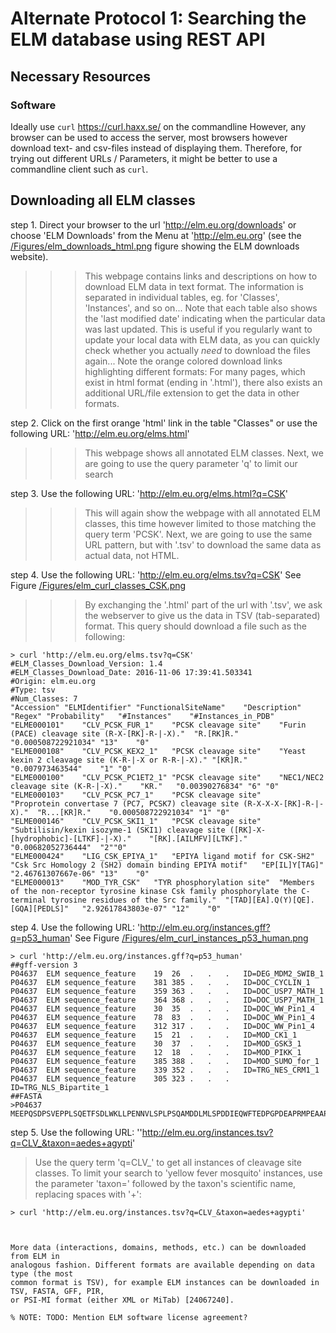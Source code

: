 # Alternate Protocol 1: Searching the ELM database using REST API


## Necessary Resources

### Software

Ideally use `curl` https://curl.haxx.se/ on the commandline
However, any browser can be used to access the server, most browsers however download text- and csv-files instead of displaying them. Therefore, for trying out different URLs / Parameters, it might be better to use a commandline client such as `curl`.

## Downloading all ELM classes

step 1. Direct your browser to the url 'http://elm.eu.org/downloads' or choose 'ELM Downloads' from the Menu at 'http://elm.eu.org' (see the [/Figures/elm_downloads_html.png](screenshot) figure showing the ELM downloads website).

>>> This webpage contains links and descriptions on how to download ELM data in text format.
>>> The information is separated in individual tables, eg. for 'Classes', 'Instances', and so on...
>>> Note that each table also shows the 'last modified date' indicating when the particular data was last updated.
>>> This is useful if you regularly want to update your local data with ELM data, as you can quickly check whether you actually _need_ to download the files again...
>>> Note the orange colored download links highlighting different formats:
>>> For many pages, which exist in html format (ending in '.html'), there also exists an additional URL/file extension to get the data in other formats.

step 2. Click on the first orange 'html' link in the table "Classes" or use the following URL: 'http://elm.eu.org/elms.html'

>>> This webpage shows all annotated ELM classes.
>>> Next, we are going to use the query parameter 'q' to limit our search

step 3. Use the following URL: 'http://elm.eu.org/elms.html?q=CSK'

>>> This will again show the webpage with all annotated ELM classes, this time however limited to those matching the query term 'PCSK'.
>>> Next, we are going to use the same URL pattern, but with '.tsv' to download the same data as actual data, not HTML.

step 4. Use the following URL: 'http://elm.eu.org/elms.tsv?q=CSK'
See Figure [/Figures/elm_curl_classes_CSK.png](elm_curl_classes_CSK.png)

>>> By exchanging the '.html' part of the url with '.tsv', we ask the webserver to give us the data in TSV (tab-separated) format.
>>> This query should download a file such as the following:
```
> curl 'http://elm.eu.org/elms.tsv?q=CSK'
#ELM_Classes_Download_Version: 1.4
#ELM_Classes_Download_Date: 2016-11-06 17:39:41.503341
#Origin: elm.eu.org
#Type: tsv
#Num_Classes: 7
"Accession"	"ELMIdentifier"	"FunctionalSiteName"	"Description"	"Regex"	"Probability"	"#Instances"	"#Instances_in_PDB"
"ELME000101"	"CLV_PCSK_FUR_1"	"PCSK cleavage site"	"Furin (PACE) cleavage site (R-X-[RK]-R-|-X)."	"R.[RK]R."	"0.000508722921034"	"13"	"0"
"ELME000108"	"CLV_PCSK_KEX2_1"	"PCSK cleavage site"	"Yeast kexin 2 cleavage site (K-R-|-X or R-R-|-X)."	"[KR]R."	"0.007973463544"	"1"	"0"
"ELME000100"	"CLV_PCSK_PC1ET2_1"	"PCSK cleavage site"	"NEC1/NEC2 cleavage site (K-R-|-X)."	"KR."	"0.00390276834"	"6"	"0"
"ELME000103"	"CLV_PCSK_PC7_1"	"PCSK cleavage site"	"Proprotein convertase 7 (PC7, PCSK7) cleavage site (R-X-X-X-[RK]-R-|-X)."	"R...[KR]R."	"0.000508722921034"	"1"	"0"
"ELME000146"	"CLV_PCSK_SKI1_1"	"PCSK cleavage site"	"Subtilisin/kexin isozyme-1 (SKI1) cleavage site ([RK]-X-[hydrophobic]-[LTKF]-|-X)."	"[RK].[AILMFV][LTKF]."	"0.00682052736444"	"2""0"
"ELME000424"	"LIG_CSK_EPIYA_1"	"EPIYA ligand motif for CSK-SH2"	"Csk Src Homology 2 (SH2) domain binding EPIYA motif"	"EP[IL]Y[TAG]"	"2.46761307667e-06"	"13"	"0"
"ELME000013"	"MOD_TYR_CSK"	"TYR phosphorylation site"	"Members of the non-receptor tyrosine kinase Csk family phosphorylate the C-terminal tyrosine residues of the Src family."	"[TAD][EA].Q(Y)[QE].[GQA][PEDLS]"	"2.92617843803e-07"	"12"	"0"
```


step 4. Use the following URL: 'http://elm.eu.org/instances.gff?q=p53_human'
See Figure [/Figures/elm_curl_instances_p53_human.png](elm_curl_instances_p53_human.png)

```
> curl 'http://elm.eu.org/instances.gff?q=p53_human'
##gff-version 3
P04637	ELM	sequence_feature	19	26	.	.	.	ID=DEG_MDM2_SWIB_1
P04637	ELM	sequence_feature	381	385	.	.	.	ID=DOC_CYCLIN_1
P04637	ELM	sequence_feature	359	363	.	.	.	ID=DOC_USP7_MATH_1
P04637	ELM	sequence_feature	364	368	.	.	.	ID=DOC_USP7_MATH_1
P04637	ELM	sequence_feature	30	35	.	.	.	ID=DOC_WW_Pin1_4
P04637	ELM	sequence_feature	78	83	.	.	.	ID=DOC_WW_Pin1_4
P04637	ELM	sequence_feature	312	317	.	.	.	ID=DOC_WW_Pin1_4
P04637	ELM	sequence_feature	15	21	.	.	.	ID=MOD_CK1_1
P04637	ELM	sequence_feature	30	37	.	.	.	ID=MOD_GSK3_1
P04637	ELM	sequence_feature	12	18	.	.	.	ID=MOD_PIKK_1
P04637	ELM	sequence_feature	385	388	.	.	.	ID=MOD_SUMO_for_1
P04637	ELM	sequence_feature	339	352	.	.	.	ID=TRG_NES_CRM1_1
P04637	ELM	sequence_feature	305	323	.	.	.	ID=TRG_NLS_Bipartite_1
##FASTA
>P04637
MEEPQSDPSVEPPLSQETFSDLWKLLPENNVLSPLPSQAMDDLMLSPDDIEQWFTEDPGPDEAPRMPEAAPPVAPAPAAPTPAAPAPAPSWPLSSSVPSQKTYQGSYGFRLGFLHSGTAKSVTCTYSPALNKMFCQLAKTCPVQLWVDSTPPPGTRVRAMAIYKQSQHMTEVVRRCPHHERCSDSDGLAPPQHLIRVEGNLRVEYLDDRNTFRHSVVVPYEPPEVGSDCTTIHYNYMCNSSCMGGMNRRPILTIITLEDSSGNLLGRNSFEVRVCACPGRDRRTEEENLRKKGEPHHELPPGSTKRALPNNTSSSPQPKKKPLDGEYFTLQIRGRERFEMFRELNEALELKDAQAGKEPGGS
```

step 5. Use the following URL: ''http://elm.eu.org/instances.tsv?q=CLV_&taxon=aedes+agypti'

> Use the query term 'q=CLV_' to get all instances of cleavage site classes.
> To limit your search to 'yellow fever mosquito' instances, use the parameter 'taxon=' followed by the taxon's scientific name, replacing spaces with '+':
```
> curl 'http://elm.eu.org/instances.tsv?q=CLV_&taxon=aedes+agypti'



More data (interactions, domains, methods, etc.) can be downloaded from ELM in
analogous fashion. Different formats are available depending on data type (the most
common format is TSV), for example ELM instances can be downloaded in TSV, FASTA, GFF, PIR,
or PSI-MI format (either XML or MiTab) [24067240].

% NOTE: TODO: Mention ELM software license agreement?